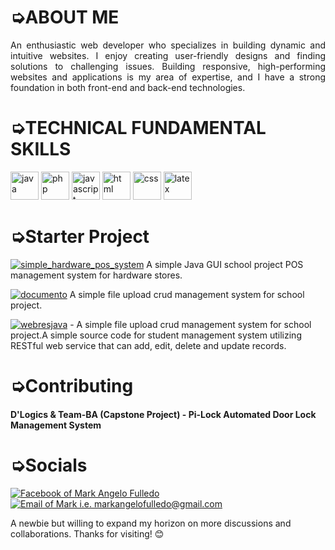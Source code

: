 <h1>➭ABOUT ME</h1>

<div align="justify">
An enthusiastic web developer who specializes in building dynamic and intuitive websites. I enjoy creating user-friendly designs and finding solutions to challenging issues. Building responsive, high-performing websites and applications is my area of expertise, and I have a strong foundation in both front-end and back-end technologies. 
</div>

<h1>➭TECHNICAL FUNDAMENTAL SKILLS</h1>
<p align="left">
<img src="https://cdn.jsdelivr.net/gh/devicons/devicon@latest/icons/java/java-original.svg" alt="java" width="45" height="45"/>
<img src="https://cdn.jsdelivr.net/gh/devicons/devicon@latest/icons/php/php-original.svg" alt="php" width="45" height="45"/>
<img src="https://cdn.jsdelivr.net/gh/devicons/devicon@latest/icons/javascript/javascript-original.svg" alt="javascript" width="45" height="45"/>
<img src="https://cdn.jsdelivr.net/gh/devicons/devicon@latest/icons/html5/html5-original.svg" alt="html" width="45" height="45"/>
<img src="https://cdn.jsdelivr.net/gh/devicons/devicon@latest/icons/css3/css3-original.svg" alt="css" width="45" height="45"/>
<img src="https://cdn.jsdelivr.net/gh/devicons/devicon@latest/icons/latex/latex-original.svg" alt="latex" width="45" height="45"/>
</p>

<h1>➭Starter Project</h1>

<a href="https://github.com/maximo-24/simple_java_hardware_store_pos_management_system.git"><img src="https://img.shields.io/badge/Simple%20Hardware%20POS%20System%20-%20%23FFFFFF?style=flat&logoColor=%23&logoSize=auto&color=%233dbe25" alt="simple_hardware_pos_system" /></a> A simple Java GUI school project POS management system for hardware stores.

<a href="https://github.com/maximo-24/documento_crud_system.git"><img src="https://img.shields.io/badge/DOCUMENTO%20-%20%231dd3dd?style=flat" alt="documento" /></a> A simple file upload crud management system for school project.

<a href="https://github.com/maximo-24/documento_crud_system.git](https://github.com/maximo-24/simple_student_manage_sys-RESTful-web-service_JAVA.git"><img src="https://img.shields.io/badge/Simple%20Student%20Management%20RESTful%20Web%20Service%20-%20%231c53bb" alt="webresjava" /></a> - A simple file upload crud management system for school project.A simple source code for student management system utilizing RESTful web service that can add, edit, delete and update records.

<h1>➭Contributing</h1>

<h4>D'Logics & Team-BA (Capstone Project) - Pi-Lock Automated Door Lock Management System</h4>

<h1>➭Socials</h1>

<a href="https://www.facebook.com/markangelo.fulledo"><img src="https://img.shields.io/badge/FACEBOOK%20-%20%230866FF?style=for-the-badge&logo=facebook&logoSize=AUTO" alt="Facebook of Mark Angelo Fulledo" /></a><a href="mailto:markangelofulledo@gmail.com"><img src="https://img.shields.io/badge/Gmail-d5d5d5?style=for-the-badge&logo=gmail&logoColor=0A0209" alt="Email of Mark i.e. markangelofulledo@gmail.com" /></a>

A newbie but willing to expand my horizon on more discussions and collaborations. Thanks for visiting! 😊
